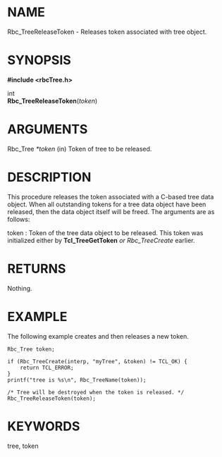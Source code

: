 

NAME
====

Rbc\_TreeReleaseToken \- Releases token associated with tree object\.

SYNOPSIS
========

__#include \<rbcTree\.h\>__  

int  
__Rbc\_TreeReleaseToken__(*token*)  

ARGUMENTS
=========

Rbc\_Tree   *\*token*  (in)      Token of tree to be released\.

DESCRIPTION
===========

This procedure releases the token associated with a C\-based tree data
object\.  When all outstanding tokens for a tree data object have been
released, then the data object itself will be freed\.  The arguments are
as follows:  

token
:   Token of the tree data object to be released\.  This token was
    initialized either by __Tcl\_TreeGetToken__ *or* *Rbc\_TreeCreate*
    earlier\.  

RETURNS
=======

Nothing\.  

EXAMPLE
=======

The following example creates and then releases a new token\.

~~~~~
Rbc_Tree token;

if (Rbc_TreeCreate(interp, "myTree", &token) != TCL_OK) {
    return TCL_ERROR;
}
printf("tree is %s\n", Rbc_TreeName(token));

/* Tree will be destroyed when the token is released. */
Rbc_TreeReleaseToken(token);
~~~~~

KEYWORDS
========

tree, token  

